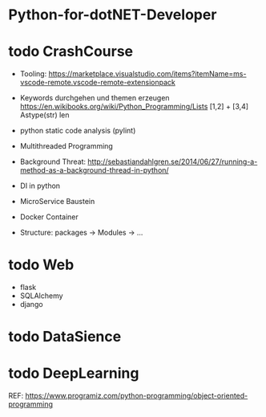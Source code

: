 # Python-for-dotNET-Developer

# todo CrashCourse
- Tooling: https://marketplace.visualstudio.com/items?itemName=ms-vscode-remote.vscode-remote-extensionpack
- Keywords durchgehen und themen erzeugen
https://en.wikibooks.org/wiki/Python_Programming/Lists
[1,2] + [3,4]
Astype(str)
len

- python static code analysis (pylint)
- Multithreaded Programming
- Background Threat: http://sebastiandahlgren.se/2014/06/27/running-a-method-as-a-background-thread-in-python/
- DI in python
- MicroService Baustein
- Docker Container
- Structure: packages -> Modules -> ...

# todo Web
- flask
- SQLAlchemy
- django



# todo DataSience

# todo DeepLearning



REF:
https://www.programiz.com/python-programming/object-oriented-programming
